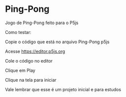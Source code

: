 # Ping-Pong
Jogo de Ping-Pong feito para o P5js

Como testar:

Copie o código que está no arquivo Ping-Pong p5js

Acesse https://editor.p5js.org

Cole o código no editor

Clique em Play 

Clique na tela para iniciar

Vale lembrar que esse é um projeto inicial e para estudos
